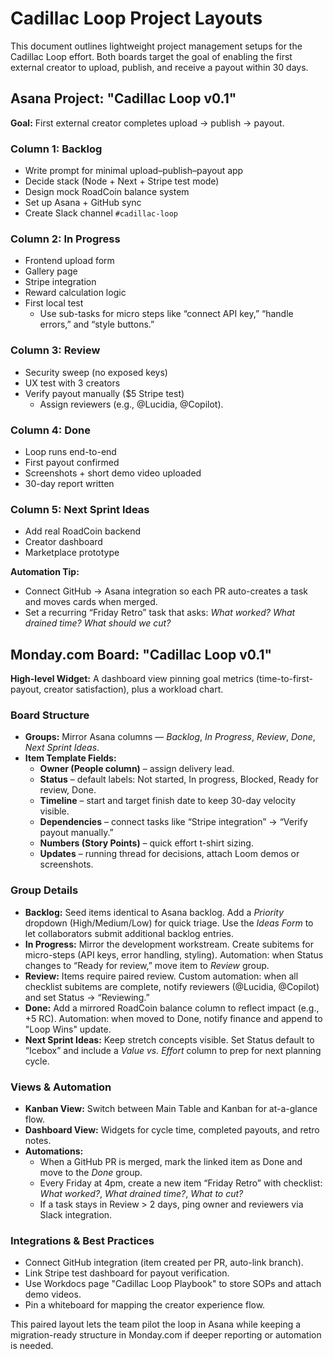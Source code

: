 # Cadillac Loop Project Layouts

This document outlines lightweight project management setups for the Cadillac Loop effort. Both boards target the goal of enabling the first external creator to upload, publish, and receive a payout within 30 days.

## Asana Project: "Cadillac Loop v0.1"

**Goal:** First external creator completes upload → publish → payout.

### Column 1: Backlog
- Write prompt for minimal upload–publish–payout app
- Decide stack (Node + Next + Stripe test mode)
- Design mock RoadCoin balance system
- Set up Asana + GitHub sync
- Create Slack channel `#cadillac-loop`

### Column 2: In Progress
- Frontend upload form
- Gallery page
- Stripe integration
- Reward calculation logic
- First local test
  - Use sub-tasks for micro steps like “connect API key,” “handle errors,” and “style buttons.”

### Column 3: Review
- Security sweep (no exposed keys)
- UX test with 3 creators
- Verify payout manually ($5 Stripe test)
  - Assign reviewers (e.g., @Lucidia, @Copilot).

### Column 4: Done
- Loop runs end-to-end
- First payout confirmed
- Screenshots + short demo video uploaded
- 30-day report written

### Column 5: Next Sprint Ideas
- Add real RoadCoin backend
- Creator dashboard
- Marketplace prototype

**Automation Tip:**
- Connect GitHub → Asana integration so each PR auto-creates a task and moves cards when merged.
- Set a recurring “Friday Retro” task that asks: *What worked? What drained time? What should we cut?*

## Monday.com Board: "Cadillac Loop v0.1"

**High-level Widget:** A dashboard view pinning goal metrics (time-to-first-payout, creator satisfaction), plus a workload chart.

### Board Structure
- **Groups:** Mirror Asana columns — *Backlog*, *In Progress*, *Review*, *Done*, *Next Sprint Ideas*.
- **Item Template Fields:**
  - **Owner (People column)** – assign delivery lead.
  - **Status** – default labels: Not started, In progress, Blocked, Ready for review, Done.
  - **Timeline** – start and target finish date to keep 30-day velocity visible.
  - **Dependencies** – connect tasks like “Stripe integration” → “Verify payout manually.”
  - **Numbers (Story Points)** – quick effort t-shirt sizing.
  - **Updates** – running thread for decisions, attach Loom demos or screenshots.

### Group Details
- **Backlog:** Seed items identical to Asana backlog. Add a *Priority* dropdown (High/Medium/Low) for quick triage. Use the *Ideas Form* to let collaborators submit additional backlog entries.
- **In Progress:** Mirror the development workstream. Create subitems for micro-steps (API keys, error handling, styling). Automation: when Status changes to “Ready for review,” move item to *Review* group.
- **Review:** Items require paired review. Custom automation: when all checklist subitems are complete, notify reviewers (@Lucidia, @Copilot) and set Status → “Reviewing.”
- **Done:** Add a mirrored RoadCoin balance column to reflect impact (e.g., +5 RC). Automation: when moved to Done, notify finance and append to "Loop Wins" update.
- **Next Sprint Ideas:** Keep stretch concepts visible. Set Status default to “Icebox” and include a *Value vs. Effort* column to prep for next planning cycle.

### Views & Automation
- **Kanban View:** Switch between Main Table and Kanban for at-a-glance flow.
- **Dashboard View:** Widgets for cycle time, completed payouts, and retro notes.
- **Automations:**
  - When a GitHub PR is merged, mark the linked item as Done and move to the *Done* group.
  - Every Friday at 4pm, create a new item “Friday Retro” with checklist: *What worked?*, *What drained time?*, *What to cut?*
  - If a task stays in Review > 2 days, ping owner and reviewers via Slack integration.

### Integrations & Best Practices
- Connect GitHub integration (item created per PR, auto-link branch).
- Link Stripe test dashboard for payout verification.
- Use Workdocs page "Cadillac Loop Playbook" to store SOPs and attach demo videos.
- Pin a whiteboard for mapping the creator experience flow.

This paired layout lets the team pilot the loop in Asana while keeping a migration-ready structure in Monday.com if deeper reporting or automation is needed.
